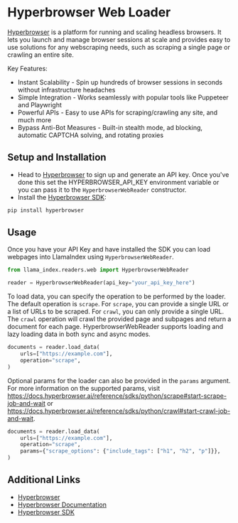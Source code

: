 # Hyperbrowser Web Loader

[Hyperbrowser](https://hyperbrowser.ai) is a platform for running and scaling headless browsers. It lets you launch and manage browser sessions at scale and provides easy to use solutions for any webscraping needs, such as scraping a single page or crawling an entire site.

Key Features:

- Instant Scalability - Spin up hundreds of browser sessions in seconds without infrastructure headaches
- Simple Integration - Works seamlessly with popular tools like Puppeteer and Playwright
- Powerful APIs - Easy to use APIs for scraping/crawling any site, and much more
- Bypass Anti-Bot Measures - Built-in stealth mode, ad blocking, automatic CAPTCHA solving, and rotating proxies

## Setup and Installation

- Head to [Hyperbrowser](https://app.hyperbrowser.ai/) to sign up and generate an API key. Once you've done this set the HYPERBROWSER_API_KEY environment variable or you can pass it to the `HyperbrowserWebReader` constructor.
- Install the [Hyperbrowser SDK](https://github.com/hyperbrowserai/python-sdk):

```bash
pip install hyperbrowser
```

## Usage

Once you have your API Key and have installed the SDK you can load webpages into LlamaIndex using `HyperbrowserWebReader`.

```python
from llama_index.readers.web import HyperbrowserWebReader

reader = HyperbrowserWebReader(api_key="your_api_key_here")
```

To load data, you can specify the operation to be performed by the loader. The default operation is `scrape`. For `scrape`, you can provide a single URL or a list of URLs to be scraped. For `crawl`, you can only provide a single URL. The `crawl` operation will crawl the provided page and subpages and return a document for each page. HyperbrowserWebReader supports loading and lazy loading data in both sync and async modes.

```python
documents = reader.load_data(
    urls=["https://example.com"],
    operation="scrape",
)
```

Optional params for the loader can also be provided in the `params` argument. For more information on the supported params, visit https://docs.hyperbrowser.ai/reference/sdks/python/scrape#start-scrape-job-and-wait or https://docs.hyperbrowser.ai/reference/sdks/python/crawl#start-crawl-job-and-wait.

```python
documents = reader.load_data(
    urls=["https://example.com"],
    operation="scrape",
    params={"scrape_options": {"include_tags": ["h1", "h2", "p"]}},
)
```

## Additional Links

- [Hyperbrowser](https://hyperbrowser.ai)
- [Hyperbrowser Documentation](https://docs.hyperbrowser.ai/)
- [Hyperbrowser SDK](https://github.com/hyperbrowserai/python-sdk)
